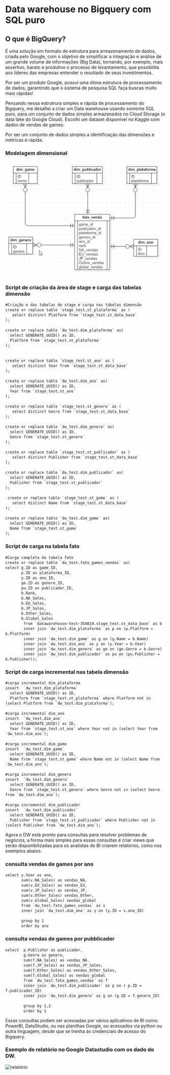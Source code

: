 # Data warehouse no Bigquery com SQL puro

## O que é BigQuery?
É uma solução em formato de estrutura para armazenamento de dados, criada pelo Google, com o objetivo de simplificar a integração e análise de um grande volume de informações (Big Data), tornando, por exemplo, mais assertivo, barato e produtivo o processo de levantamento, que possibilita aos líderes das empresas entender o resultado de seus investimentos.

Por ser um produto Google, possui uma ótima estrutura de processamento de dados, garantindo que o sistema de pesquisa SQL faça buscas muito mais rápidas!

Pensando nessa estrutrura simples e rápida de processamento do Bigquery, me desafiei a criar um Data warehouse usando somente SQL puro, para um conjunto de dados simples armazenados no Cloud Storage (o data lake do Google Cloud). Escolhi um dataset disponível no Kaggle com dados de vendas de games.

Por ser um conjunto de dados simples a identificação das dimensões e métricas é rápida.

### Modelagem dimensional
![modelagem domensional dw](https://github.com/ManoelCabral1/Prints/blob/main/modelagem-dw-games.png)

### Script de criação da área de stage e carga das tabelas dimensão

```
#Criação e das tabelas de stage e carga nas tabelas dimensão
create or replace table `stage_test.st_plataforma` as (
   select distinct Platform from `stage_test.st_data_base`
);

create or replace table `dw_test.dim_plataforma` as(
  select GENERATE_UUID() as ID,
  Platform from `stage_test.st_plataforma` 
);


create or replace table `stage_test.st_ano` as (
   select distinct Year from `stage_test.st_data_base`
);

create or replace table `dw_test.dim_ano` as(
  select GENERATE_UUID() as ID,
  Year from `stage_test.st_ano`
);

create or replace table `stage_test.st_genero` as (
   select distinct Genre from `stage_test.st_data_base`
);

create or replace table `dw_test.dim_genero` as(
  select GENERATE_UUID() as ID,
  Genre from `stage_test.st_genero`
);

create or replace table `stage_test.st_publicador` as (
   select distinct Publisher from `stage_test.st_data_base`
);

create or replace table `dw_test.dim_publicador` as(
  select GENERATE_UUID() as ID,
  Publisher from `stage_test.st_publicador`
);

 create or replace table `stage_test.st_game` as (
   select distinct Name from `stage_test.st_data_base`
);

create or replace table `dw_test.dim_game` as(
  select GENERATE_UUID() as ID,
  Name from `stage_test.st_game`
);
```

### Script de carga na tabela fato

```
#Carga completa da tabela fato
create or replace table `dw_test.fato_games_vendas` as(
select g.ID as game_ID,
       p.ID as plataforma_ID,
       y.ID as ano_ID,
       ge.ID as genero_ID,
       pu.ID as publicador_ID,
       b.Rank, 
       b.NA_Sales,
       b.EU_Sales,
       b.JP_Sales,
       b.Other_Sales,
       b.Global_Sales
        from `datawarehouse-test-354819.stage_test.st_data_base` as b
        inner join `dw_test.dim_plataforma` as p on (p.Platform = b.Platform)
        inner join `dw_test.dim_game` as g on (g.Name = b.Name)
        inner join `dw_test.dim_ano` as y on (y.Year = b.Year)
        inner join `dw_test.dim_genero` as ge on (ge.Genre = b.Genre)
        inner join `dw_test.dim_publicador` as pu on (pu.Publisher = b.Publisher));
```
### Script de carga incremental nas tabela dimensão

```
#carga incremental dim_plataforma
insert  `dw_test.dim_plataforma` 
  select GENERATE_UUID() as ID,
  Platform from `stage_test.st_plataforma` where Platform not in (select Platform from `dw_test.dim_plataforma`);

#carga incremental dim_ano
insert  `dw_test.dim_ano`
  select GENERATE_UUID() as ID,
  Year from `stage_test.st_ano` where Year not in (select Year from `dw_test.dim_ano`);

#carga incremental dim_game
insert  `dw_test.dim_game`
  select GENERATE_UUID() as ID,
  Name from `stage_test.st_game` where Name not in (select Name from `dw_test.dim_ano`);

#carga incremental dim_genero
insert  `dw_test.dim_genero`
  select GENERATE_UUID() as ID,
  Genre from `stage_test.st_genero` where Genre not in (select Genre from `dw_test.dim_ano`);

#carga incremental dim_publicador
insert  `dw_test.dim_publicador`
  select GENERATE_UUID() as ID,
  Publisher from `stage_test.st_publicador` where Publisher not in (select Publisher from `dw_test.dim_ano`);
```
Agora o DW está pronto para consultas para resolver problemas de negócios, a forma mais simples para essas consultas é criar views que serão disponibilizadas para os analistas de BI criarem relatórios, como nos exemplos abaixo.

### consulta vendas de games por ano

```
select y.Year as ano,
       sum(v.NA_Sales) as vendas_NA,
       sum(v.EU_Sales) as vendas_EU,
       sum(v.JP_Sales) as vendas_JP,
       sum(v.Other_Sales) vendas_Other,
       sum(v.Global_Sales) vendas_global
       from `dw_test.fato_games_vendas` as v
       inner join `dw_test.dim_ano` as y on (y.ID = v.ano_ID)

       group by 1
       order by ano
```
### consulta vendas de games por pubblicador

```
select  p.Publisher as publicador,
        g.Genre as genero,
        sum(f.NA_Sales) as vendas_NA,
        sum(f.JP_Sales) as vendas_JP_Sales,
        sum(f.Other_Sales) as vendas_Other_Sales,
        sum(f.Global_Sales) as vendas_global
        from `dw_test.fato_games_vendas` as f
        inner join `dw_test.dim_publicador` as p on ( p.ID = f.publicador_ID)
        inner join `dw_test.dim_genero` as g on (g.ID = f.genero_ID)

        group by 1,2
        order by 1
```
Essas consultas podem ser acessadas por vários aplicativos de BI como: PowerBI, DataStudio, ou nas planilhas Google, ou acessados via python ou outra linguagem, desde que se trenha as credenciais de acesso do Bigquery.

### Exemplo de relatório no Google Datastudio com os dado do DW.
![relatório](C:\Users\EBMquintto\Pictures\relatorio-dw.png)


